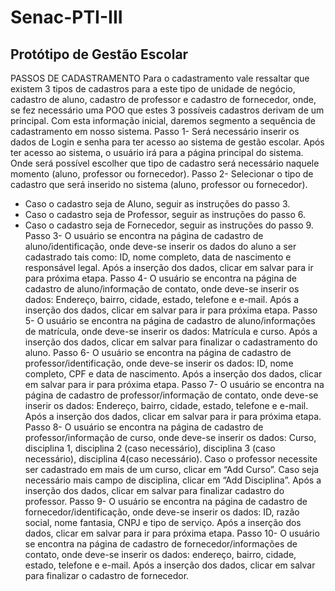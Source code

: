 # Senac-PTI-III
## Protótipo de Gestão Escolar
PASSOS DE CADASTRAMENTO
Para o cadastramento vale ressaltar que existem 3 tipos de cadastros para a este tipo de unidade de negócio, cadastro de aluno, cadastro de professor e cadastro de fornecedor, onde, se fez necessário uma POO que estes 3 possíveis cadastros derivam de um principal. Com esta informação inicial, daremos segmento a sequência de cadastramento em nosso sistema.
Passo 1- Será necessário inserir os dados de Login e senha para ter acesso ao sistema de gestão escolar.
Após ter acesso ao sistema, o usuário irá para a página principal do sistema. Onde será possível escolher que tipo de cadastro será necessário naquele momento (aluno, professor ou fornecedor).
Passo 2- Selecionar o tipo de cadastro que será inserido no sistema (aluno, professor ou fornecedor).
- Caso o cadastro seja de Aluno, seguir as instruções do passo 3.
- Caso o cadastro seja de Professor, seguir as instruções do passo 6.
- Caso o cadastro seja de Fornecedor, seguir as instruções do passo 9.
Passo 3- O usuário se encontra na página de cadastro de aluno/identificação, onde deve-se inserir os dados do aluno a ser cadastrado tais como: ID, nome completo, data de nascimento e responsável legal. Após a inserção dos dados, clicar em salvar para ir para próxima etapa.
Passo 4- O usuário se encontra na página de cadastro de aluno/informação de contato, onde deve-se inserir os dados: Endereço, bairro, cidade, estado, telefone e e-mail. Após a inserção dos dados, clicar em salvar para ir para próxima etapa.
Passo 5- O usuário se encontra na página de cadastro de aluno/informações de matrícula, onde deve-se inserir os dados: Matrícula e curso. Após a inserção dos dados, clicar em salvar para finalizar o cadastramento do aluno.
Passo 6- O usuário se encontra na página de cadastro de professor/identificação, onde deve-se inserir os dados: ID, nome completo, CPF e data de nascimento. Após a inserção dos dados, clicar em salvar para ir para próxima etapa.
Passo 7- O usuário se encontra na página de cadastro de professor/informação de contato, onde deve-se inserir os dados: Endereço, bairro, cidade, estado, telefone e e-mail. Após a inserção dos dados, clicar em salvar para ir para próxima etapa.
Passo 8- O usuário se encontra na página de cadastro de professor/informação de curso, onde deve-se inserir os dados: Curso, disciplina 1, disciplina 2 (caso necessário), disciplina 3 (caso necessário), disciplina 4(caso necessário). 
Caso o professor necessite ser cadastrado em mais de um curso, clicar em “Add Curso”.
Caso seja necessário mais campo de disciplina, clicar em “Add Disciplina”.
 Após a inserção dos dados, clicar em salvar para finalizar cadastro do professor.
Passo 9- O usuário se encontra na página de cadastro de fornecedor/identificação, onde deve-se inserir os dados: ID, razão social, nome fantasia, CNPJ e tipo de serviço. Após a inserção dos dados, clicar em salvar para ir para próxima etapa.
Passo 10- O usuário se encontra na página de cadastro de fornecedor/informações de contato, onde deve-se inserir os dados: endereço, bairro, cidade, estado, telefone e e-mail. Após a inserção dos dados, clicar em salvar para finalizar o cadastro de fornecedor.







